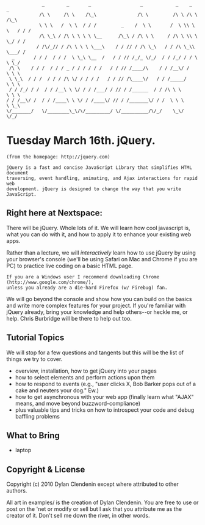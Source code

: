                 _        _       _                  _            _    _        _
                /\ \     /\ \    /\_\               /\ \         /\ \ /\ \     /\_\
                \ \ \   /  \ \  / / /         _    /  \ \       /  \ \\ \ \   / / /
                /\ \_\ / /\ \ \ \ \ \__      /\_\ / /\ \ \     / /\ \ \\ \ \_/ / /
               / /\/_// / /\ \ \ \ \___\    / / // / /\ \_\   / / /\ \_\\ \___/ /
      _       / / /  / / /  \ \_\ \__  /   / / // /_/_ \/_/  / / /_/ / / \ \ \_/
     /\ \    / / /  / / / _ / / / / / /   / / // /____/\    / / /__\/ /   \ \ \
     \ \_\  / / /  / / / /\ \/ / / / /   / / // /\____\/   / / /_____/     \ \ \
     / / /_/ / /  / / /__\ \ \/ / / /___/ / // / /______  / / /\ \ \        \ \ \
    / / /__\/ /  / / /____\ \ \/ / /____\/ // / /_______\/ / /  \ \ \        \ \_\
    \/_______/   \/________\_\/\/_________/ \/__________/\/_/    \_\/         \/_/


Tuesday March 16th. jQuery.
============================

    (from the homepage: http://jquery.com)

    jQuery is a fast and concise JavaScript Library that simplifies HTML document
    traversing, event handling, animating, and Ajax interactions for rapid web
    development. jQuery is designed to change the way that you write JavaScript.


Right here at Nextspace:
------------------------
There will be jQuery. Whole lots of it. We will learn how cool javascript is,
what you can do with it, and how to apply it to enhance your existing web apps.

Rather than a lecture, we will *interactively* learn how to use jQuery by using
your browser's console (we'll be using Safari on Mac and Chrome if you are PC) to
practice live coding on a basic HTML page.

    If you are a Windows user I recommend downloading Chrome (http://www.google.com/chrome/),
    unless you already are a die-hard Firefox (w/ Firebug) fan.

We will go beyond the console and show how you can build on the basics and write more
complex features for your project. If you're familiar with jQuery already, bring your
knowledge and help others--or heckle me, or help. Chris Burbridge will be there to
help out too.


Tutorial Topics
---------------
We will stop for a few questions and tangents but this will be the list of things we try to cover.

* overview, installation, how to get jQuery into your pages
* how to select elements and perform actions upon them
* how to respond to events (e.g., "user clicks X, Bob Barker pops out of a cake and neuters your dog." Ew.)
* how to get asynchronous with your web app (finally learn what "AJAX" means, and move beyond buzzword-compliance)
* plus valuable tips and tricks on how to introspect your code and debug baffling problems


What to Bring
-------------
* laptop

Copyright & License
-------------------

Copyright (c) 2010 Dylan Clendenin except where attributed to other authors.

All art in examples/ is the creation of Dylan Clendenin. You are free to use or
post on the 'net or modify or sell but I ask that you attribute me as the
creator of it. Don't sell me down the river, in other words.

